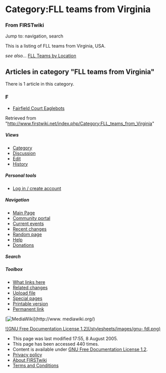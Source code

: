 # Category:FLL teams from Virginia

### From FIRSTwiki

Jump to: navigation, search

This is a listing of FLL teams from Virginia, USA.

_see also..._ [FLL Teams by Location](/index.php/FLL_Teams_by_Location "FLL
Teams by Location" )

  

## Articles in category "FLL teams from Virginia"

There is 1 article in this category.

### F

  * [Fairfield Court Eaglebots](/index.php/Fairfield_Court_Eaglebots "Fairfield Court Eaglebots" )

Retrieved from
"<http://www.firstwiki.net/index.php/Category:FLL_teams_from_Virginia>"

##### Views

  * [Category](/index.php/Category:FLL_teams_from_Virginia)
  * [Discussion](/index.php?title=Category_talk:FLL_teams_from_Virginia&action=edit)
  * [Edit](/index.php?title=Category:FLL_teams_from_Virginia&action=edit)
  * [History](/index.php?title=Category:FLL_teams_from_Virginia&action=history)

##### Personal tools

  * [Log in / create account](/index.php?title=Special:Userlogin&returnto=Category:FLL_teams_from_Virginia)

[](/index.php/Main_Page "Main Page" )

##### Navigation

  * [Main Page](/index.php/Main_Page)
  * [Community portal](/index.php/FIRSTwiki:Community_portal)
  * [Current events](/index.php/Current_events)
  * [Recent changes](/index.php/Special:Recentchanges)
  * [Random page](/index.php/Special:Random)
  * [Help](/index.php/Help:Contents)
  * [Donations](/index.php/FIRSTwiki:Site_support)

##### Search



##### Toolbox

  * [What links here](/index.php/Special:Whatlinkshere/Category:FLL_teams_from_Virginia)
  * [Related changes](/index.php/Special:Recentchangeslinked/Category:FLL_teams_from_Virginia)
  * [Upload file](/index.php/Special:Upload)
  * [Special pages](/index.php/Special:Specialpages)
  * [Printable version](/index.php?title=Category:FLL_teams_from_Virginia&printable=yes)
  * [Permanent link](/index.php?title=Category:FLL_teams_from_Virginia&oldid=40635)

[![MediaWiki](/skins/common/images/poweredby_mediawiki_88x31.png)](http://www.
mediawiki.org/)

[![GNU Free Documentation License 1.2](/stylesheets/images/gnu-
fdl.png)](http://www.gnu.org/copyleft/fdl.html)

  * This page was last modified 17:55, 8 August 2005.
  * This page has been accessed 440 times.
  * Content is available under [GNU Free Documentation License 1.2](http://www.gnu.org/copyleft/fdl.html "http://www.gnu.org/copyleft/fdl.html" ).
  * [Privacy policy](/index.php/FIRSTwiki:Privacy_policy "FIRSTwiki:Privacy policy" )
  * [About FIRSTwiki](/index.php/FIRSTwiki:About "FIRSTwiki:About" )
  * [Terms and Conditions](/index.php/FIRSTwiki:Terms_and_conditions "FIRSTwiki:Terms and conditions" )


